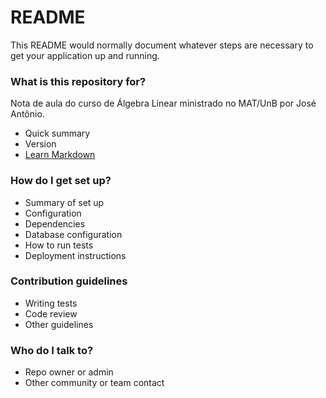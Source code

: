 # README #

This README would normally document whatever steps are necessary to get your application up and running.

### What is this repository for? ###
Nota de aula do curso de Álgebra Linear ministrado no MAT/UnB por José Antônio.
* Quick summary
* Version
* [Learn Markdown](https://bitbucket.org/tutorials/markdowndemo)

### How do I get set up? ###

* Summary of set up
* Configuration
* Dependencies
* Database configuration
* How to run tests
* Deployment instructions

### Contribution guidelines ###

* Writing tests
* Code review
* Other guidelines

### Who do I talk to? ###

* Repo owner or admin
* Other community or team contact